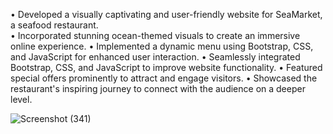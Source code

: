 • Developed a visually captivating and user-friendly website for SeaMarket, a seafood restaurant.<br>
• Incorporated stunning ocean-themed visuals to create an immersive online experience.
• Implemented a dynamic menu using Bootstrap, CSS, and JavaScript for enhanced user interaction.
• Seamlessly integrated Bootstrap, CSS, and JavaScript to improve website functionality.
• Featured special offers prominently to attract and engage visitors.
• Showcased the restaurant's inspiring journey to connect with the audience on a deeper level.

![Screenshot (341)](https://github.com/YahiaSonbol/FirstClient1/assets/133225283/0ee4baa6-c930-4e31-ab41-d67c1b8562f3)

